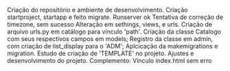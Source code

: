 Criação do repositório e ambiente de desenvolvimento.
Criação startproject, startapp e feito migrate. Runserver ok
Tentativa de correção de timezone, sem sucesso
Alteração em sethings, views, e urls. Criação de arquivo urls.py em catálogo para vínculo 'path'.
Criação da classe Catalogo com seus respectivos campos em models; Registro da classe em admin, com criação de list_display para o 'ADM'; Aplcicação da makemigrations e migration.
Estudo de criação de 'TEMPLATE' no projeto. Ajustes e desenvolvimento do projeto. Complemento: Vínculo index.html sem erro